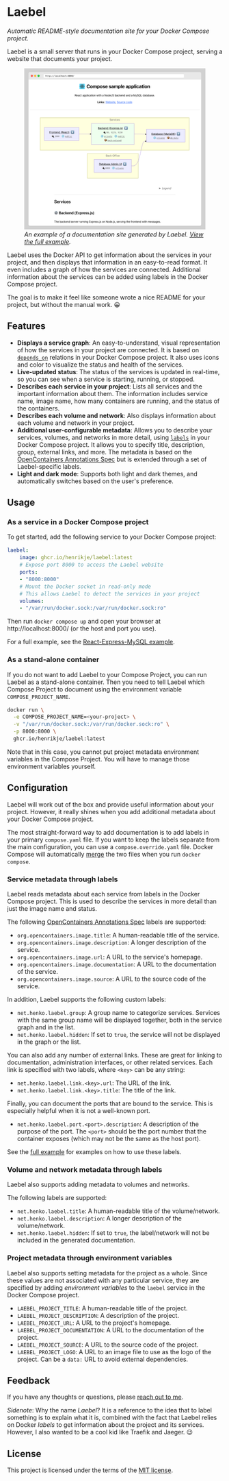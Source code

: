 # Laebel

_Automatic README-style documentation site for your Docker Compose project._

Laebel is a small server that runs in your Docker Compose project, serving a website that documents your project.

<figure>
<a href="./examples/react-express-mysql/README.md"><img src="./examples/react-express-mysql/laebel-example-screenshot.png" alt="Laebel output screenshot"></a>
<figcaption><em>An example of a documentation site generated by Laebel. <a href="./examples/react-express-mysql/README.md">View the full example</a>.</em></figcaption>
</figure>
<p></p>

Laebel uses the Docker API to get information about the services in your project,
and then displays that information in an easy-to-read format.
It even includes a graph of how the services are connected.
Additional information about the services can be added using labels in the Docker Compose project.

The goal is to make it feel like someone wrote a nice README for your project, but without the manual work. 😀

## Features

- **Displays a service graph**: An easy-to-understand, visual representation of how the services in your project are connected. 
  It is based on [`depends_on`](https://docs.docker.com/reference/compose-file/services/#depends_on) relations in your Docker Compose project. 
  It also uses icons and color to visualize the status and health of the services.
- **Live-updated status**: The status of the services is updated in real-time, so you can see when a service is starting, running, or stopped.
- **Describes each service in your project**: Lists all services and the important information about them.
  The information includes service name, image name, how many containers are running, and the status of the containers.
- **Describes each volume and network**: Also displays information about each volume and network in your project.
- **Additional user-configurable metadata**: Allows you to describe your services, volumes, and networks in more detail, 
  using [`labels`](https://docs.docker.com/reference/compose-file/services/#labels) in your Docker Compose project.
  It allows you to specify title, description, group, external links, and more.
  The metadata is based on the [OpenContainers Annotations Spec](https://specs.opencontainers.org/image-spec/annotations/) 
  but is extended through a set of Laebel-specific labels.
- **Light and dark mode**: Supports both light and dark themes, and automatically switches based on the user's preference.

## Usage

### As a service in a Docker Compose project

To get started, add the following service to your Docker Compose project:

```yaml
laebel:
    image: ghcr.io/henrikje/laebel:latest
    # Expose port 8000 to access the Laebel website
    ports:
    - "8000:8000"
    # Mount the Docker socket in read-only mode
    # This allows Laebel to detect the services in your project
    volumes:
    - "/var/run/docker.sock:/var/run/docker.sock:ro"
```

Then run `docker compose up` and open your browser at http://localhost:8000/ (or the host and port you use).

For a full example, see the [React-Express-MySQL example](./examples/react-express-mysql/README.md).

### As a stand-alone container

If you do not want to add Laebel to your Compose Project, you can run Laebel as a stand-alone container.
Then you need to tell Laebel which Compose Project to document using the environment variable `COMPOSE_PROJECT_NAME`.

```bash
docker run \
  -e COMPOSE_PROJECT_NAME=<your-project> \
  -v "/var/run/docker.sock:/var/run/docker.sock:ro" \
  -p 8000:8000 \
  ghcr.io/henrikje/laebel:latest
```

Note that in this case, you cannot put project metadata environment variables in the Compose Project.
You will have to manage those environment variables yourself.

## Configuration

Laebel will work out of the box and provide useful information about your project.
However, it really shines when you add additional metadata about your Docker Compose project.

The most straight-forward way to add documentation is to add labels in your primary `compose.yaml` file.
If you want to keep the labels separate from the main configuration, you can use a `compose.override.yaml` file.
Docker Compose will automatically [merge](https://docs.docker.com/compose/how-tos/multiple-compose-files/merge/) the two files
when you run `docker compose`.

### Service metadata through labels

Laebel reads metadata about each service from labels in the Docker Compose project.
This is used to describe the services in more detail than just the image name and status.

The following [OpenContainers Annotations Spec](https://specs.opencontainers.org/image-spec/annotations/) labels are supported:

- `org.opencontainers.image.title`: A human-readable title of the service.
- `org.opencontainers.image.description`: A longer description of the service.
- `org.opencontainers.image.url`: A URL to the service's homepage.
- `org.opencontainers.image.documentation`: A URL to the documentation of the service.
- `org.opencontainers.image.source`: A URL to the source code of the service.

In addition, Laebel supports the following custom labels:

- `net.henko.laebel.group`: A group name to categorize services.
  Services with the same group name will be displayed together, both in the service graph and in the list.
- `net.henko.laebel.hidden`: If set to `true`, the service will not be displayed in the graph or the list.

You can also add any number of external links.
These are great for linking to documentation, administration interfaces, or other related services.
Each link is specified with two labels, where `<key>` can be any string:

- `net.henko.laebel.link.<key>.url`: The URL of the link.
- `net.henko.laebel.link.<key>.title`: The title of the link.

Finally, you can document the ports that are bound to the service.
This is especially helpful when it is not a well-known port.

- `net.henko.laebel.port.<port>.description`: A description of the purpose of the port.
  The `<port>` should be the port number that the container exposes (which may not be the same as the host port).

See the [full example](./examples/react-express-mysql/README.md) for examples on how to use these labels.

### Volume and network metadata through labels

Laebel also supports adding metadata to volumes and networks.

The following labels are supported:

- `net.henko.laebel.title`: A human-readable title of the volume/network.
- `net.henko.laebel.description`: A longer description of the volume/network.
- `net.henko.laebel.hidden`: If set to `true`, the label/network will not be included in the generated documentation.

### Project metadata through environment variables

Laebel also supports setting metadata for the project as a whole.
Since these values are not associated with any particular service, 
they are specified by adding _environment variables_ to the `laebel` service in the Docker Compose project.

- `LAEBEL_PROJECT_TITLE`: A human-readable title of the project.
- `LAEBEL_PROJECT_DESCRIPTION`: A description of the project.
- `LAEBEL_PROJECT_URL`: A URL to the project's homepage.
- `LAEBEL_PROJECT_DOCUMENTATION`: A URL to the documentation of the project.
- `LAEBEL_PROJECT_SOURCE`: A URL to the source code of the project.
- `LAEBEL_PROJECT_LOGO`: A URL to an image file to use as the logo of the project.
  Can be a `data:` URL to avoid external dependencies.

## Feedback

If you have any thoughts or questions, please [reach out to me](https://henko.net/contact/).

_Sidenote_: Why the name _Laebel_? 
It is a reference to the idea that to label something is to explain what it is,
combined with the fact that Laebel relies on Docker _labels_ to get information about the project and its services.
However, I also wanted to be a cool kid like Traefik and Jaeger. 😉

## License

This project is licensed under the terms of the [MIT license](LICENSE.md).
